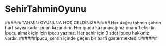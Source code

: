 # SehirTahminOyunu


######TAHMİN OYUNUNA HOŞ GELDİNİZ######
Her doğru tahmin şehrin harf sayısı kadar puan kazandırır.
Her ipucu kazanacağınız puanı 1 eksiltir.
İpucu almak için için ipucu yazınız.
Her şehir için 3 adet ipucu hakkınız vardır.
######İpucu, şehrin içinde geçen bir harfi göstermektedir.######
